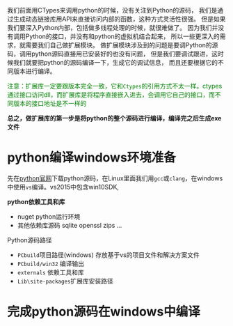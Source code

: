 我们前面用CTypes来调用python的时候，没有关注到Python的源码，
我们是通过生成动态链接库用API来直接访问内部的函数，这种方式灵活性很强。
但是如果我们要深入Python内部，包括做多线程处理的时候，就很难做了。
因为我们并没有调用Python的接口，并没有和python的虚拟机结合起来，
所以一些更深入的需求，就需要我们自己做扩展模块。
做扩展模块涉及到的问题是要调Python的源码，调用python源码直接用已安装好的也没有问题，
但是我们要调试跟进，这时候我们就要把python的源码编译一下，生成它的调试信息，
而且还要根据它的不同版本进行编译。

<font color="green">注意：扩展库一定要跟版本完全一致，它和`Ctypes`的引用方式不太一样。ctypes通过接口访问dll，而扩展库是将程序直接嵌入进去，会调用它自己的接口，而不同版本的接口地址是不一样的</font>

**总之，做扩展库的第一步是将python的整个源码进行编译，编译完之后生成exe文件**

# python编译windows环境准备
先在[python官网](www.python.org)下载python源码，在Linux里面我们用`gcc`或`clang`，在windows中使用`vs`编译。vs2015中包含win10SDK,

**python依赖工具和库**
- nuget python运行环境
- 其他依赖库源码 sqlite openssl zips ...


Python源码路径
- `PCbuild`项目路径(windows)  存放基于vs的项目文件和解决方案文件
- `PCbuild/win32` 编译输出
- `externals` 依赖工具和库
- `Lib\site-packages`扩展库安装路径

# 完成python源码在windows中编译















